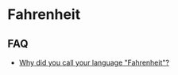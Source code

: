 # Fahrenheit

## FAQ

* [Why did you call your language "Fahrenheit"?][faq-01]


[faq-01]: .faq/01.md

